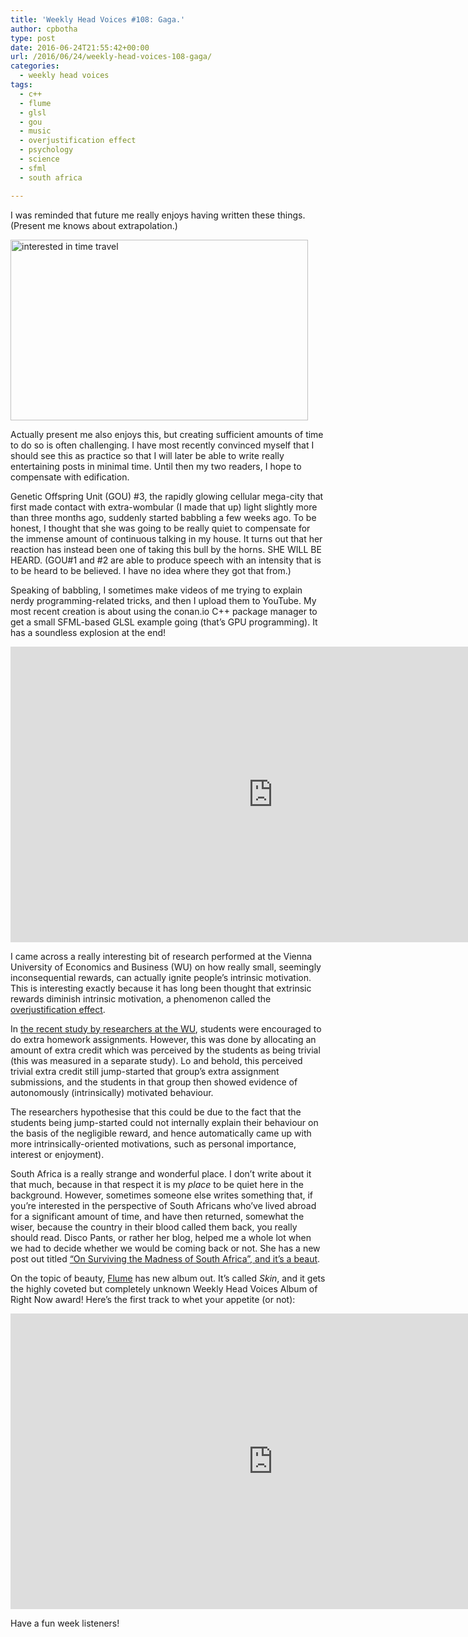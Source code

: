```yaml
---
title: 'Weekly Head Voices #108: Gaga.'
author: cpbotha
type: post
date: 2016-06-24T21:55:42+00:00
url: /2016/06/24/weekly-head-voices-108-gaga/
categories:
  - weekly head voices
tags:
  - c++
  - flume
  - glsl
  - gou
  - music
  - overjustification effect
  - psychology
  - science
  - sfml
  - south africa

---
```

I was reminded that future me really enjoys having written these things. (Present me knows about extrapolation.)

<a href="https://cpbotha.net/wp-content/uploads/2016/06/IMG-20160526-WA0000.jpg" data-rel="lightbox-image-0" data-rl_title="" data-rl_caption="" title=""><img data-attachment-id="2418" data-permalink="https://cpbotha.net/2016/06/24/weekly-head-voices-108-gaga/img-20160526-wa0000/" data-orig-file="https://cpbotha.net/wp-content/uploads/2016/06/IMG-20160526-WA0000.jpg" data-orig-size="476,289" data-comments-opened="1" data-image-meta="{&quot;aperture&quot;:&quot;0&quot;,&quot;credit&quot;:&quot;&quot;,&quot;camera&quot;:&quot;&quot;,&quot;caption&quot;:&quot;&quot;,&quot;created_timestamp&quot;:&quot;0&quot;,&quot;copyright&quot;:&quot;&quot;,&quot;focal_length&quot;:&quot;0&quot;,&quot;iso&quot;:&quot;0&quot;,&quot;shutter_speed&quot;:&quot;0&quot;,&quot;title&quot;:&quot;&quot;,&quot;orientation&quot;:&quot;0&quot;}" data-image-title="" data-image-description="" data-medium-file="https://cpbotha.net/wp-content/uploads/2016/06/IMG-20160526-WA0000-300x182.jpg" data-large-file="https://cpbotha.net/wp-content/uploads/2016/06/IMG-20160526-WA0000.jpg" class="alignnone size-full wp-image-2418" src="https://cpbotha.net/wp-content/uploads/2016/06/IMG-20160526-WA0000.jpg" alt="interested in time travel" width="476" height="289" srcset="https://cpbotha.net/wp-content/uploads/2016/06/IMG-20160526-WA0000.jpg 476w, https://cpbotha.net/wp-content/uploads/2016/06/IMG-20160526-WA0000-300x182.jpg 300w" sizes="(max-width: 476px) 85vw, 476px" /></a>

Actually present me also enjoys this, but creating sufficient amounts of time to do so is often challenging. I have most recently convinced myself that I should see this as practice so that I will later be able to write really entertaining posts in minimal time. Until then my two readers, I hope to compensate with edification.

Genetic Offspring Unit (GOU) #3, the rapidly glowing cellular mega-city that first made contact with extra-wombular (I made that up) light slightly more than three months ago, suddenly started babbling a few weeks ago. To be honest, I thought that she was going to be really quiet to compensate for the immense amount of continuous talking in my house. It turns out that her reaction has instead been one of taking this bull by the horns. SHE WILL BE HEARD. (GOU#1 and #2 are able to produce speech with an intensity that is to be heard to be believed. I have no idea where they got that from.)

Speaking of babbling, I sometimes make videos of me trying to explain nerdy programming-related tricks, and then I upload them to YouTube. My most recent creation is about using the conan.io C++ package manager to get a small SFML-based GLSL example going (that&#8217;s GPU programming). It has a soundless explosion at the end!

<div class="jetpack-video-wrapper">
  <span class="embed-youtube" style="text-align:center; display: block;"><iframe class='youtube-player' type='text/html' width='840' height='473' src='https://www.youtube.com/embed/RFjvz_Ppbv8?version=3&#038;rel=1&#038;fs=1&#038;autohide=2&#038;showsearch=0&#038;showinfo=1&#038;iv_load_policy=1&#038;wmode=transparent' allowfullscreen='true' style='border:0;'></iframe></span>
</div>

I came across a really interesting bit of research performed at the Vienna University of Economics and Business (WU) on how really small, seemingly inconsequential rewards, can actually ignite people&#8217;s intrinsic motivation. This is interesting exactly because it has long been thought that extrinsic rewards diminish intrinsic motivation, a phenomenon called the [overjustification effect][1].

In [the recent study by researchers at the WU][2], students were encouraged to do extra homework assignments. However, this was done by allocating an amount of extra credit which was perceived by the students as being trivial (this was measured in a separate study). Lo and behold, this perceived trivial extra credit still jump-started that group&#8217;s extra assignment submissions, and the students in that group then showed evidence of autonomously (intrinsically) motivated behaviour.

The researchers hypothesise that this could be due to the fact that the students being jump-started could not internally explain their behaviour on the basis of the negligible reward, and hence automatically came up with more intrinsically-oriented motivations, such as personal importance, interest or enjoyment).

South Africa is a really strange and wonderful place. I don&#8217;t write about it that much, because in that respect it is my _place_ to be quiet here in the background. However, sometimes someone else writes something that, if you&#8217;re interested in the perspective of South Africans who&#8217;ve lived abroad for a significant amount of time, and have then returned, somewhat the wiser, because the country in their blood called them back, you really should read. Disco Pants, or rather her blog, helped me a whole lot when we had to decide whether we would be coming back or not. She has a new post out titled [&#8220;On Surviving the Madness of South Africa&#8221;, and it&#8217;s a beaut][3].

On the topic of beauty, [Flume][4] has new album out. It&#8217;s called _Skin_, and it gets the highly coveted but completely unknown Weekly Head Voices Album of Right Now award! Here&#8217;s the first track to whet your appetite (or not):

<div class="jetpack-video-wrapper">
  <span class="embed-youtube" style="text-align:center; display: block;"><iframe class='youtube-player' type='text/html' width='840' height='473' src='https://www.youtube.com/embed/7HKVvcNOQb0?version=3&#038;rel=1&#038;fs=1&#038;autohide=2&#038;showsearch=0&#038;showinfo=1&#038;iv_load_policy=1&#038;wmode=transparent' allowfullscreen='true' style='border:0;'></iframe></span>
</div>

Have a fun week listeners!

 [1]: https://en.wikipedia.org/wiki/Overjustification_effect
 [2]: https://hbr.org/2016/06/even-tiny-rewards-can-motivate-people-to-go-the-extra-mile
 [3]: https://discopantsblog.com/2016/06/06/on-surviving-the-madness-of-south-africa/
 [4]: http://www.flumemusic.com/
